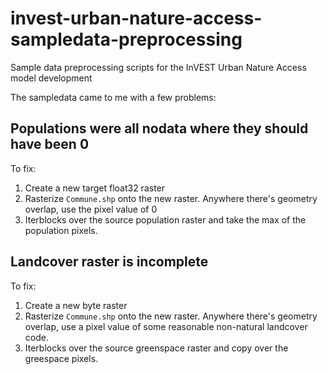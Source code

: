 # invest-urban-nature-access-sampledata-preprocessing
Sample data preprocessing scripts for the InVEST Urban Nature Access model development

The sampledata came to me with a few problems:


## Populations were all nodata where they should have been 0

To fix:

1. Create a new target float32 raster
2. Rasterize `Commune.shp` onto the new raster.  Anywhere there's geometry
   overlap, use the pixel value of 0
3. Iterblocks over the source population raster and take the max of the
   population pixels.

## Landcover raster is incomplete

To fix:

1. Create a new byte raster
2. Rasterize `Commune.shp` onto the new raster.  Anywhere there's geometry
   overlap, use a pixel value of some reasonable non-natural landcover code.
3. Iterblocks over the source greenspace raster and copy over the greespace
   pixels.
